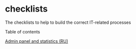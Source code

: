 # checklists
The checklists to help to build the correct IT-related processes


Table of contents


[Admin panel and statistics (RU)](https://docs.google.com/document/d/1qXaTsskihxe6N4Y5Pb7J6-lgmzOTJZGdjpMBURbRAY0/edit)
